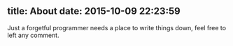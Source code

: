 title: About
date: 2015-10-09 22:23:59
---

Just a forgetful programmer needs a place to write things down, feel free to left any comment.
